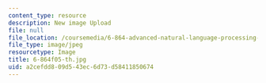 ```yaml
---
content_type: resource
description: New image Upload
file: null
file_location: /coursemedia/6-864-advanced-natural-language-processing-fall-2005/a2cefdd809d543ec6d73d58411850674_6-864f05-th.jpg
file_type: image/jpeg
resourcetype: Image
title: 6-864f05-th.jpg
uid: a2cefdd8-09d5-43ec-6d73-d58411850674
---
```

